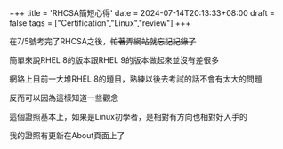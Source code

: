 +++
title = 'RHCSA簡短心得'
date = 2024-07-14T20:13:33+08:00
draft = false
tags = ["Certification","Linux","review"]
+++

在7/5號考完了RHCSA之後，~~忙著弄網站就忘記紀錄了~~

簡單來說RHEL 8的版本跟RHEL 9的版本做起來並沒有差很多

網路上目前一大堆RHEL 8的題目，熟練以後去考試的話不會有太大的問題

反而可以因為這樣知道一些觀念

這個證照基本上，如果是Linux初學者，是相對有方向也相對好入手的

我的證照有更新在About頁面上了